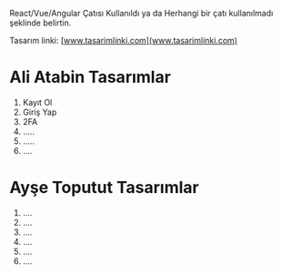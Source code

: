 React/Vue/Angular Çatısı Kullanıldı ya da Herhangi bir çatı kullanılmadı şeklinde belirtin.

Tasarım linki: [www.tasarimlinki.com](www.tasarimlinki.com)

# Ali Atabin Tasarımlar #
1. Kayıt Ol
2. Giriş Yap
3. 2FA
4. .....
5. .....
6. ....


# Ayşe Toputut Tasarımlar #
1. ....
2. ....
3. ....
4. ....
5. ....
6. ....
